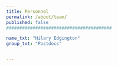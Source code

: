```yaml
---
title: Personnel
permalink: /about/team/
published: false
########################################

name_txt: "Hilary Edgington"
group_txt: "Postdocs"


---
```

